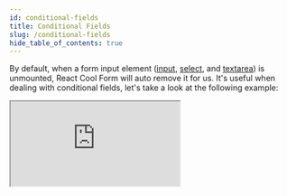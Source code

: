 ```yaml
---
id: conditional-fields
title: Conditional Fields
slug: /conditional-fields
hide_table_of_contents: true
---
```


By default, when a form input element ([input](https://developer.mozilla.org/en-US/docs/Web/HTML/Element/input), [select](https://developer.mozilla.org/en-US/docs/Web/HTML/Element/select), and [textarea](https://developer.mozilla.org/en-US/docs/Web/HTML/Element/textarea)) is unmounted, React Cool Form will auto remove it for us. It's useful when dealing with conditional fields, let's take a look at the following example:

<iframe src="https://codesandbox.io/embed/rcf-conditional-fields-rnxe6?fontsize=14&hidenavigation=1&theme=dark"
  style={{ width: "100%", height: "500px", border: "0", borderRadius: "4px",  overflow: "hidden" }}
  title="RCF - Conditional Fields"
  allow="accelerometer; ambient-light-sensor; camera; encrypted-media; geolocation; gyroscope; hid; microphone; midi; payment; usb; vr; xr-spatial-tracking"
  sandbox="allow-forms allow-modals allow-popups allow-presentation allow-same-origin allow-scripts"
></iframe>
